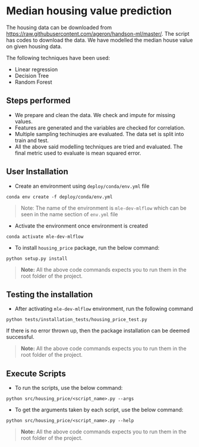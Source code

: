 # Median housing value prediction

The housing data can be downloaded from https://raw.githubusercontent.com/ageron/handson-ml/master/. The script has codes to download the data. We have modelled the median house value on given housing data.

The following techniques have been used:

 - Linear regression
 - Decision Tree
 - Random Forest

## Steps performed
 - We prepare and clean the data. We check and impute for missing values.
 - Features are generated and the variables are checked for correlation.
 - Multiple sampling techinuqies are evaluated. The data set is split into train and test.
 - All the above said modelling techniques are tried and evaluated. The final metric used to evaluate is mean squared error.

## User Installation

- Create an environment using `deploy/conda/env.yml` file
```
conda env create -f deploy/conda/env.yml
```
> Note: The name of the environment is `mle-dev-mlflow` which can be seen in the name section of `env.yml` file
- Activate the environment once environment is created
```
conda activate mle-dev-mlflow
```
- To install `housing_price` package, run the below command:
```
python setup.py install
```
> **Note:** All the above code commands expects you to run them in the root folder of the project.

## Testing the installation

- After activating `mle-dev-mlflow` environment, run the following command
```
python tests/installation_tests/housing_price_test.py
```
If there is no error thrown up, then the package installation can be deemed successful.
> **Note:** All the above code commands expects you to run them in the root folder of the project.

## Execute Scripts

- To run the scripts, use the below command:
```
python src/housing_price/<script_name>.py --args
```
- To get the arguments taken by each script, use the below command:
```
python src/housing_price/<script_name>.py --help
```

> **Note:** All the above code commands expects you to run them in the root folder of the project.